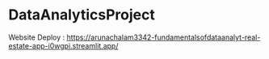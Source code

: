 # DataAnalyticsProject

Website Deploy : https://arunachalam3342-fundamentalsofdataanalyt-real-estate-app-i0wgpi.streamlit.app/
